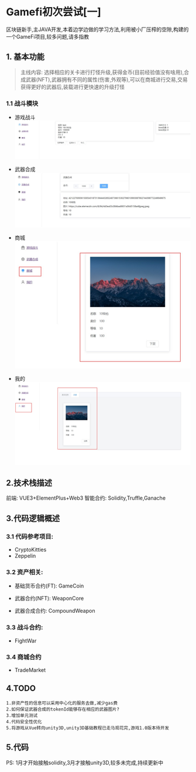 # Gamefi初次尝试[一]

区块链新手,主JAVA开发,本着边学边做的学习方法,利用被小厂压榨的空隙,构建的一个GameFi项目,较多问题,请多指教

## 1. 基本功能
> 主线内容: 选择相应的关卡进行打怪升级,获得金币(目前经验值没有啥用),合成武器(NFT),武器拥有不同的属性(伤害,外观等),可以在商城进行交易,交易获得更好的武器后,装载进行更快速的升级打怪

### 1.1 战斗模块
- 游戏战斗
![游戏战斗](./images/游戏战斗.jpg)

- 武器合成
![游戏战斗](./images/武器合成.jpg)

- 商城
![游戏战斗](./images/商城.jpg)

- 我的
![游戏战斗](./images/我的武器.jpg)

## 2.技术栈描述
前端: VUE3+ElementPlus+Web3
智能合约: Solidity,Truffle,Ganache

## 3.代码逻辑概述

### 3.1 代码参考项目:
- CryptoKitties
- Zeppelin

### 3.2 资产相关:
- 基础货币合约(FT): GameCoin
- 武器合约(NFT):  WeaponCore

- 武器合成合约: CompoundWeapon

### 3.3 战斗合约: 
- FightWar

### 3.4 商城合约
- TradeMarket

## 4.TODO
    1.非资产性的信息可以采用中心化的服务去做,减少gas费
    2.如何保证武器合成的tokenId能够存在相应的武器图片?
    3.增加单元测试
    4.代码安全性优化
    5.将游戏从Vue转向unity3D,unity3D基础教程已走马观花完,游戏1.0版本待开发

## 5.代码

PS: 1月才开始接触solidity,3月才接触unity3D,较多未完成,持续更新中
